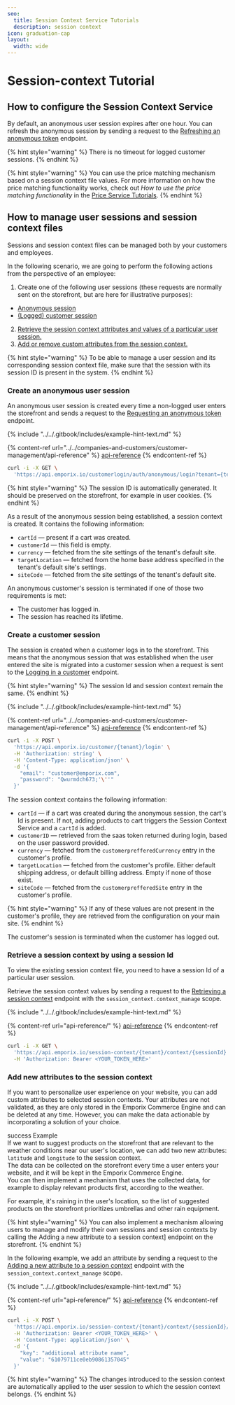```yaml
---
seo:
  title: Session Context Service Tutorials
  description: session context
icon: graduation-cap
layout:
  width: wide
---
```


# Session-context Tutorial

## How to configure the Session Context Service

By default, an anonymous user session expires after one hour. You can refresh the anonymous session by sending a request to the [Refreshing an anonymous token](https://developer.emporix.io/api-references/api-guides/companies-and-customers/customer-management/api-reference/authentication-and-authorization#get-customerlogin-auth-anonymous-refresh) endpoint.

{% hint style="warning" %}
There is no timeout for logged customer sessions.
{% endhint %}

{% hint style="warning" %}
You can use the price matching mechanism based on a session context file values. For more information on how the price matching functionality works, check out _How to use the price matching functionality_ in the [Price Service Tutorials](../../prices-and-taxes/price-service/price.md#how-to-use-the-price-matching-functionality).
{% endhint %}

## How to manage user sessions and session context files

Sessions and session context files can be managed both by your customers and employees.

In the following scenario, we are going to perform the following actions from the perspective of an employee:

1. Create one of the following user sessions (these requests are normally sent on the storefront, but are here for illustrative purposes):

* [Anonymous session](session-context.md#create-an-anonymous-user-session)
* [(Logged) customer session](session-context.md#create-a-customer-session)

2. [Retrieve the session context attributes and values of a particular user session.](session-context.md#retrieve-a-session-context-by-using-a-session-id)
3. [Add or remove custom attributes from the session context.](session-context.md#add-new-attributes-to-the-session-context)

{% hint style="warning" %}
To be able to manage a user session and its corresponding session context file, make sure that the session with its session ID is present in the system.
{% endhint %}

### Create an anonymous user session

An anonymous user session is created every time a non-logged user enters the storefront and sends a request to the [Requesting an anonymous token](https://developer.emporix.io/api-references/api-guides/companies-and-customers/customer-management/api-reference/authentication-and-authorization#get-customerlogin-auth-anonymous-refresh) endpoint.

{% include "../../.gitbook/includes/example-hint-text.md" %}

{% content-ref url="../../companies-and-customers/customer-management/api-reference" %}
[api-reference](../../companies-and-customers/customer-management/api-reference)
{% endcontent-ref %}

```bash
curl -i -X GET \
  'https://api.emporix.io/customerlogin/auth/anonymous/login?tenant={tenant}&client_id={client_id}'
```

{% hint style="warning" %}
The session ID is automatically generated. It should be preserved on the storefront, for example in user cookies.
{% endhint %}

As a result of the anonymous session being established, a session context is created. It contains the following information:

* `cartId` — present if a cart was created.
* `customerId` — this field is empty.
* `currency` — fetched from the site settings of the tenant's default site.
* `targetLocation` — fetched from the home base address specified in the tenant's default site's settings.
* `siteCode` — fetched from the site settings of the tenant's default site.

An anonymous customer's session is terminated if one of those two requirements is met:

* The customer has logged in.
* The session has reached its lifetime.

### Create a customer session

The session is created when a customer logs in to the storefront. This means that the anonymous session that was established when the user entered the site is migrated into a customer session when a request is sent to the [Logging in a customer](https://developer.emporix.io/api-references/api-guides/companies-and-customers/customer-management/api-reference/authentication-and-authorization#post-customer-tenant-login) endpoint.

{% hint style="warning" %}
The session Id and session context remain the same.
{% endhint %}

{% include "../../.gitbook/includes/example-hint-text.md" %}

{% content-ref url="../../companies-and-customers/customer-management/api-reference" %}
[api-reference](../../companies-and-customers/customer-management/api-reference)
{% endcontent-ref %}

```bash
curl -i -X POST \
  'https://api.emporix.io/customer/{tenant}/login' \
  -H 'Authorization: string' \
  -H 'Content-Type: application/json' \
  -d '{
    "email": "customer@emporix.com",
    "password": "Qwurmdch673;'\''"
  }'
```

The session context contains the following information:

* `cartId` — if a cart was created during the anonymous session, the cart's Id is present. If not, adding products to cart triggers the Session Context Service and a `cartId` is added.
* `customerID` — retrieved from the saas token returned during login, based on the user password provided.
* `currency` — fetched from the `customerprefferedCurrency` entry in the customer's profile.
* `targetLocation` — fetched from the customer's profile. Either default shipping address, or default billing address. Empty if none of those exist.
* `siteCode` — fetched from the `customerprefferedSite` entry in the customer's profile.

{% hint style="warning" %}
If any of these values are not present in the customer's profile, they are retrieved from the configuration on your main site.
{% endhint %}

The customer's session is terminated when the customer has logged out.

### Retrieve a session context by using a session Id

To view the existing session context file, you need to have a session Id of a particular user session.

Retrieve the session context values by sending a request to the [Retrieving a session context](https://developer.emporix.io/api-references/api-guides/users-and-permissions/session-context/api-reference/session-management) endpoint with the `session_context.context_manage` scope.

{% include "../../.gitbook/includes/example-hint-text.md" %}

{% content-ref url="api-reference/" %}
[api-reference](api-reference/)
{% endcontent-ref %}

```bash
curl -i -X GET \
  'https://api.emporix.io/session-context/{tenant}/context/{sessionId}' \
  -H 'Authorization: Bearer <YOUR_TOKEN_HERE>'
```

### Add new attributes to the session context

If you want to personalize user experience on your website, you can add custom attributes to selected session contexts. Your attributes are not validated, as they are only stored in the Emporix Commerce Engine and can be deleted at any time. However, you can make the data actionable by incorporating a solution of your choice.

success Example\
If we want to suggest products on the storefront that are relevant to the weather conditions near our user's location, we can add two new attributes: `latitude` and `longitude` to the session context.\
The data can be collected on the storefront every time a user enters your website, and it will be kept in the Emporix Commerce Engine.\
You can then implement a mechanism that uses the collected data, for example to display relevant products first, according to the weather.

For example, it's raining in the user's location, so the list of suggested products on the storefront prioritizes umbrellas and other rain equipment.

{% hint style="warning" %}
You can also implement a mechanism allowing users to manage and modify their own sessions and session contexts by calling the Adding a new attribute to a session context] endpoint on the storefront.
{% endhint %}

In the following example, we add an attribute by sending a request to the [Adding a new attribute to a session context](https://developer.emporix.io/api-references/api-guides/users-and-permissions/session-context/api-reference/own-session-context-modification#post-session-context-tenant-me-context-attributes) endpoint with the `session_context.context_manage` scope.

{% include "../../.gitbook/includes/example-hint-text.md" %}

{% content-ref url="api-reference/" %}
[api-reference](api-reference/)
{% endcontent-ref %}

```bash
curl -i -X POST \
  'https://api.emporix.io/session-context/{tenant}/context/{sessionId}/attributes' \
  -H 'Authorization: Bearer <YOUR_TOKEN_HERE>' \
  -H 'Content-Type: application/json' \
  -d '{
    "key": "additional attribute name",
    "value": "61079711ce0eb90861357045"
  }'
```

{% hint style="warning" %}
The changes introduced to the session context are automatically applied to the user session to which the session context belongs.
{% endhint %}
